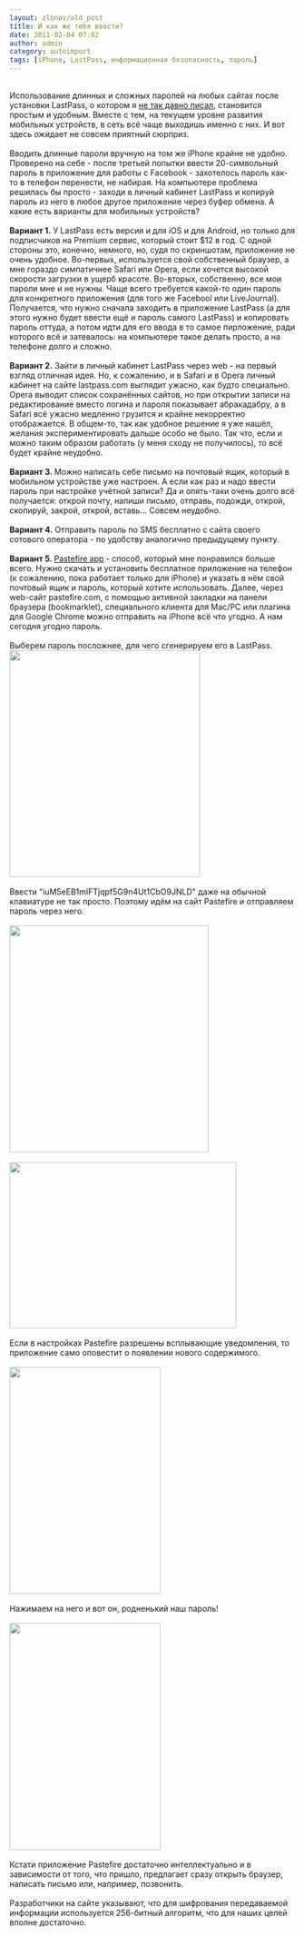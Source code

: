 ```yaml
---
layout: zlonov/old_post
title: И как же тебя ввести?
date: 2011-02-04 07:02
author: admin
category: autoimport
tags: [iPhone, LastPass, информационная безопасность, пароль]
---
```

<div dir="ltr" trbidi="on">
<br /><div>Использование длинных и сложных паролей на любых сайтах после установки LastPass, о котором я <a href="http://zlonov.blogspot.com/2010/11/91001-lastpass.html">не так давно писал</a>, становится простым и удобным. Вместе с тем, на текущем уровне развития мобильных устройств, в сеть всё чаще выходишь именно с них. И вот здесь ожидает не совсем приятный сюрприз.</div>
<a name="more"></a><br /><div>Вводить длинные пароли вручную на том же iPhone крайне не удобно. Проверено на себе - после третьей попытки ввести 20-символьный пароль в приложение для работы с Facebook - захотелось пароль как-то в телефон перенести, не набирая. На компьютере проблема решилась бы просто - заходи в личный кабинет LastPass и копируй пароль из него в любое другое приложение через буфер обмена. А какие есть варианты для мобильных устройств?</div>
<div><br /></div>
<div>
<b>Вариант 1.</b> У LastPass есть версия и для iOS и для Android, но только для подписчиков на Premium сервис, который стоит $12 в год. С одной стороны это, конечно, немного, но, судя по скриншотам, приложение не очень удобное. Во-первых, используется свой собственный браузер, а мне гораздо симпатичнее Safari или Opera, если хочется высокой скорости загрузки в ущерб красоте. Во-вторых, собственно, все мои пароли мне и не нужны. Чаще всего требуется какой-то один пароль для конкретного приложения (для того же Facebool или LiveJournal). Получается, что нужно сначала заходить в приложение LastPass (а для этого нужно будет ввести ещё и пароль самого LastPass) и копировать пароль оттуда, а потом идти для его ввода в то самое пирложение, ради которого всё и затевалось: на компьютере такое делать просто, а на телефоне долго и сложно.</div>
<div><br /></div>
<div>
<b>Вариант 2.</b> Зайти в личный кабинет LastPass через web - на первый взгляд отличная идея. Но, к сожалению, и в Safari и в Opera личный кабинет на сайте lastpass.com выглядит ужасно, как будто специально. Opera выводит список сохранённых сайтов, но при открытии записи на редактирование вместо логина и пароля показывает абракадабру, а в Safari всё ужасно медленно грузится и крайне некорректно отображается. В общем-то, так как удобное решение я уже нашёл, желания экспериментировать дальше особо не было. Так что, если и можно таким образом работать (у меня сходу не получилось), то всё будет крайне неудобно.</div>
<div><br /></div>
<div>
<b>Вариант 3. </b>Можно написать себе письмо на почтовый ящик, который в мобильном устройстве уже настроен. А если как раз и надо ввести пароль при настройке учётной записи? Да и опять-таки очень долго всё получается: открой почту, напиши письмо, отправь, подожди, открой, скопируй, закрой, открой, вставь... Совсем неудобно.</div>
<div><br /></div>
<div>
<b>Вариант 4.</b> Отправить пароль по SMS бесплатно с сайта своего сотового оператора - по удобству аналогично предыдущему пункту.</div>
<div><br /></div>
<div>
<b>Вариант 5. </b><a href="http://www.pastefire.com/input.php">Pastefire app</a> - способ, который мне понравился больше всего. Нужно скачать и установить бесплатное приложение на телефон (к сожалению, пока работает только для iPhone) и указать в нём свой почтовый ящик и пароль, который хотите использовать. Далее, через web-сайт pastefire.com, с помощью активной закладки на панели браузера (bookmarklet), специального клиента для Mac/PC или плагина для Google Chrome можно отправить на iPhone всё что угодно. А нам сегодня угодно пароль.</div>
<div><br /></div>
<div>Выберем пароль посложнее, для чего сгенерируем его в LastPass.</div>
<div><a href="http://3.bp.blogspot.com/_kGJyXCenYIg/TUr__q6AavI/AAAAAAAAAEU/SYhVZjw_1ns/s1600/%25D0%25A1%25D0%25BD%25D0%25B8%25D0%25BC%25D0%25BE%25D0%25BA+%25D1%258D%25D0%25BA%25D1%2580%25D0%25B0%25D0%25BD%25D0%25B0+2011-02-03+%25D0%25B2+22.14.22.png" imageanchor="1"><img border="0" height="400" src="https://3.bp.blogspot.com/_kGJyXCenYIg/TUr__q6AavI/AAAAAAAAAEU/SYhVZjw_1ns/s400/%25D0%25A1%25D0%25BD%25D0%25B8%25D0%25BC%25D0%25BE%25D0%25BA+%25D1%258D%25D0%25BA%25D1%2580%25D0%25B0%25D0%25BD%25D0%25B0+2011-02-03+%25D0%25B2+22.14.22.png" width="336"/></a></div>
<div><br /></div>
<div>Ввести "iuM5eEB1mIFTjqpf5G9n4Ut1CbO9JNLD" даже на обычной клавиатуре не так просто. Поэтому идём на сайт Pastefire и отправляем пароль через него.</div>
<div><br /></div>
<div><a href="http://2.bp.blogspot.com/_kGJyXCenYIg/TUsAkpfHeiI/AAAAAAAAAEY/J8M15FN1b8U/s1600/%25D0%25A1%25D0%25BD%25D0%25B8%25D0%25BC%25D0%25BE%25D0%25BA+%25D1%258D%25D0%25BA%25D1%2580%25D0%25B0%25D0%25BD%25D0%25B0+2011-02-03+%25D0%25B2+22.14.48.png" imageanchor="1"><img border="0" height="400" src="https://2.bp.blogspot.com/_kGJyXCenYIg/TUsAkpfHeiI/AAAAAAAAAEY/J8M15FN1b8U/s400/%25D0%25A1%25D0%25BD%25D0%25B8%25D0%25BC%25D0%25BE%25D0%25BA+%25D1%258D%25D0%25BA%25D1%2580%25D0%25B0%25D0%25BD%25D0%25B0+2011-02-03+%25D0%25B2+22.14.48.png" width="351"/></a></div>
<div><br /></div>
<div><a href="http://4.bp.blogspot.com/_kGJyXCenYIg/TUsAunA8F_I/AAAAAAAAAEc/DITIDnnl8yA/s1600/%25D0%25A1%25D0%25BD%25D0%25B8%25D0%25BC%25D0%25BE%25D0%25BA+%25D1%258D%25D0%25BA%25D1%2580%25D0%25B0%25D0%25BD%25D0%25B0+2011-02-03+%25D0%25B2+22.16.55.png" imageanchor="1"><img border="0" height="293" src="https://4.bp.blogspot.com/_kGJyXCenYIg/TUsAunA8F_I/AAAAAAAAAEc/DITIDnnl8yA/s400/%25D0%25A1%25D0%25BD%25D0%25B8%25D0%25BC%25D0%25BE%25D0%25BA+%25D1%258D%25D0%25BA%25D1%2580%25D0%25B0%25D0%25BD%25D0%25B0+2011-02-03+%25D0%25B2+22.16.55.png" width="400"/></a></div>
<div><br /></div>
<div>Если в настройках Pastefire разрешены всплывающие уведомления, то приложение само оповестит о появлении нового содержимого.</div>
<div><br /></div>
<div><a href="http://1.bp.blogspot.com/_kGJyXCenYIg/TUsBHANF9bI/AAAAAAAAAEg/2-cehO9aeFY/s1600/IMG_1155.PNG" imageanchor="1"><img border="0" height="400" src="https://1.bp.blogspot.com/_kGJyXCenYIg/TUsBHANF9bI/AAAAAAAAAEg/2-cehO9aeFY/s400/IMG_1155.PNG" width="266"/></a></div>
<div><br /></div>
<div>Нажимаем на него и вот он, родненький наш пароль!</div>
<div><br /></div>
<div><a href="http://3.bp.blogspot.com/_kGJyXCenYIg/TUsBSXRr39I/AAAAAAAAAEk/ZRQmOX5aPjg/s1600/IMG_1157.PNG" imageanchor="1"><img border="0" height="400" src="https://3.bp.blogspot.com/_kGJyXCenYIg/TUsBSXRr39I/AAAAAAAAAEk/ZRQmOX5aPjg/s400/IMG_1157.PNG" width="266"/></a></div>
<div><br /></div>
<div>Кстати приложение Pastefire достаточно интеллектуально и в зависимости от того, что пришло, предлагает сразу открыть браузер, написать письмо или, например, позвонить.</div>
<div><br /></div>
<div>Разработчики на сайте указывают, что для шифрования передаваемой информации используется 256-битный алгоритм, что для наших целей вполне достаточно.</div>
<div><br /></div>
<br /><br />
</div>
